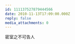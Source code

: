 ```yaml
---
id: 111137527879444566
date: 2010-11-13T17:09:00.000Z
reply: false
media_attachments: 0
---
```


密室之不可告人 ​​​​

